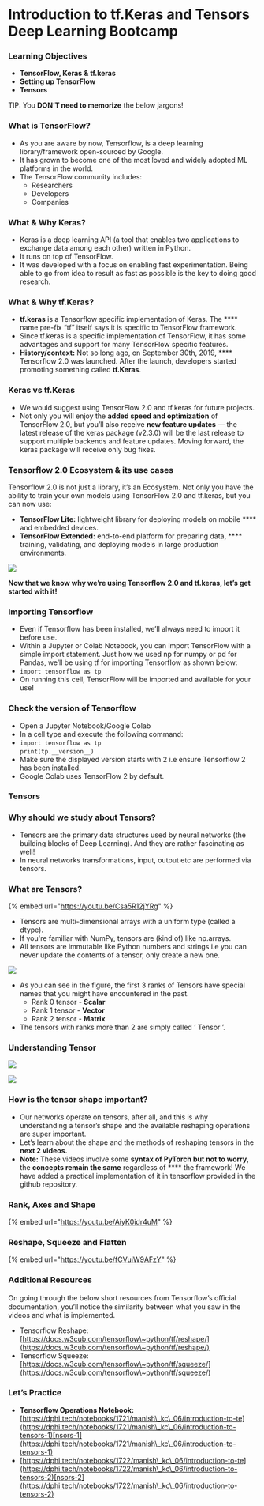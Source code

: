 # Introduction to tf.Keras and Tensors Deep Learning Bootcamp

### Learning Objectives

* **TensorFlow, Keras** **& tf.keras**&#x20;
* **Setting up TensorFlow**
* **Tensors**

TIP: You **DON’T need to memorize** the below jargons!

### What is TensorFlow?

* As you are aware by now, Tensorflow, is a deep learning library/framework open-sourced by Google.
* It has grown to become one of the most loved and widely adopted ML platforms in the world.
* The TensorFlow community includes:
  * Researchers
  * Developers
  * Companies

### What & Why Keras?

* Keras is a deep learning API (a tool that enables two applications to exchange data among each other) written in Python.
* It runs on top of TensorFlow.
* It was developed with a focus on enabling fast experimentation. Being able to go from idea to result as fast as possible is the key to doing good research.

### What & Why tf.Keras?

* **tf.keras** is a Tensorflow specific implementation of Keras. The **** name pre-fix “tf” itself says it is specific to TensorFlow framework.
* Since tf.keras is a specific implementation of TensorFlow, it has some advantages and support for many TensorFlow specific features.
* **History/context:** Not so long ago, on September 30th, 2019, **** Tensorflow 2.0 was launched. After the launch, developers started promoting something called **tf.Keras**.

### Keras vs tf.Keras

* We would suggest using TensorFlow 2.0 and tf.keras for future projects.
* Not only you will enjoy the **added speed and optimization** of TensorFlow 2.0, but you’ll also receive **new feature updates** — the latest release of the keras package (v2.3.0) will be the last release to support multiple backends and feature updates. Moving forward, the keras package will receive only bug fixes.

### Tensorflow 2.0 Ecosystem & its use cases

Tensorflow 2.0 is not just a library, it’s an Ecosystem. Not only you have the ability to train your own models using TensorFlow 2.0 and tf.keras, but you can now use:

* **TensorFlow Lite:** lightweight library for deploying models on mobile **** and embedded devices.
* **TensorFlow Extended:** end-to-end platform for preparing data, **** training, validating, and deploying models in large production environments.

![](https://lh6.googleusercontent.com/QnQ6pZW2zQr7coDJi7FPv85Ae41OMlolbfXF-VJhYHNbB1JRuRW1y6CRL7cORuc1Hvd-ka04FUmzKc6l81I9vN7K0ww9nN0LFHMlZteFrN6fEf0dJlUdY4IpxFb19W7v4eq93yY7z6A)

**Now that we know why we’re using Tensorflow 2.0 and tf.keras, let’s get started with it!**

### Importing Tensorflow

* Even if Tensorflow has been installed, we’ll always need to import it before use.
* Within a Jupyter or Colab Notebook, you can import TensorFlow with a simple import statement. Just how we used np for numpy or pd for Pandas, we’ll be using tf for importing Tensorflow as shown below:
* `import tensorflow as tp`
* On running this cell, TensorFlow will be imported and available for your use!

### Check the version of Tensorflow

* Open a Jupyter Notebook/Google Colab
* In a cell type and execute the following command:
* `import tensorflow as tp`\
  `print(tp.__version__)`
* Make sure the displayed version starts with 2 i.e ensure Tensorflow 2 has been installed.
* Google Colab uses TensorFlow 2 by default.

### **Tensors**

### Why should we study about Tensors?

* Tensors are the primary data structures used by neural networks (the building blocks of Deep Learning). And they are rather fascinating as well!
* In neural networks transformations, input, output etc are performed via tensors.

### What are Tensors?

{% embed url="https://youtu.be/Csa5R12jYRg" %}

* Tensors are multi-dimensional arrays with a uniform type (called a dtype).
* If you're familiar with NumPy, tensors are (kind of) like np.arrays.
* All tensors are immutable like Python numbers and strings i.e you can never update the contents of a tensor, only create a new one.

![](https://lh3.googleusercontent.com/fBegtap2wWMht0ufg3lDYPW8G9hTG522LKqEUvOSafJdVMx6MnftZsG3xicLjv3SVNrkXdAk8ExkKK1jcdSn4xzAzG5-a6Iwnrc2YLgzRIj9EHs0Bv57bXxZswg7l4YXRpqWFJNaEgM)

* As you can see in the figure, the first 3 ranks of Tensors have special names that you might have encountered in the past.
  * Rank 0 tensor - **Scalar**
  * Rank 1 tensor - **Vector**
  * Rank 2 tensor - **Matrix**
* The tensors with ranks more than 2 are simply called ‘ Tensor ’.

### Understanding Tensor

![](https://lh5.googleusercontent.com/QYjDEv7S49RptRRGfAUVmGXEBONGSWM1nHOIEW734iqqMAGDegP4ylxr9TMJnpCkV108TCjHjPjnI0RtIJXw68vncXPu7zHkQN0ZwtbV0TOx3vcj9jP-dNgmxaRZDjM\_E\_wXcctkyMY)

![](https://lh5.googleusercontent.com/IxDv2urB4CHJAkRfi9DsGbOzJ2dzi5h2vd2IjFcmUOW9Y6KTCJyuTKHnUS5wuKp38-Sw\_Mxv7DZplpxRT0mFO-Q4Y5UkC3aqSyQ1q20zvvo5KE8\_Z\_LPRhJ746pcA0tohoMxrSkcMnY)

### How is the tensor shape important?

* Our networks operate on tensors, after all, and this is why understanding a tensor’s shape and the available reshaping operations are super important.
* Let’s learn about the shape and the methods of reshaping tensors in the **next 2 videos.**
* **Note:** These videos involve some **syntax of PyTorch but not to worry**, the **concepts remain the same** regardless of **** the framework! We have added a practical implementation of it in tensorflow provided in the github repository.

### Rank, Axes and Shape

{% embed url="https://youtu.be/AiyK0idr4uM" %}

### Reshape, Squeeze and Flatten

{% embed url="https://youtu.be/fCVuiW9AFzY" %}

### Additional Resources

On going through the below short resources from Tensorflow’s oﬃcial documentation, you’ll notice the similarity between what you saw in the videos and what is implemented.

* Tensorflow Reshape: [https://docs.w3cub.com/tensorflow\~python/tf/reshape/](https://docs.w3cub.com/tensorflow\~python/tf/reshape/)
* Tensorflow Squeeze: [https://docs.w3cub.com/tensorflow\~python/tf/squeeze/](https://docs.w3cub.com/tensorflow\~python/tf/squeeze/)

### Let’s Practice

* **Tensorflow Operations Notebook:** [https://dphi.tech/notebooks/1721/manish\_kc\_06/introduction-to-te](https://dphi.tech/notebooks/1721/manish\_kc\_06/introduction-to-tensors-1)[nsors-1](https://dphi.tech/notebooks/1721/manish\_kc\_06/introduction-to-tensors-1)
* [https://dphi.tech/notebooks/1722/manish\_kc\_06/introduction-to-te](https://dphi.tech/notebooks/1722/manish\_kc\_06/introduction-to-tensors-2)[nsors-2](https://dphi.tech/notebooks/1722/manish\_kc\_06/introduction-to-tensors-2)

